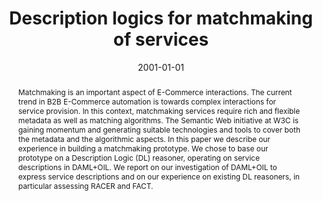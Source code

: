 ---
title: "Description logics for matchmaking of services"
date: 2001-01-01
authors_string: J. Gonzalez-Castillo, D. Trastour, C. Bartolini
authors:
   - J. Gonzalez-Castillo
   - D. Trastour
   - C. Bartolini
author_ids:
   - javier_gonzalez-castillo
journal: ''
volume: 
issue: 
pages: 
book_title: ''
publisher: ''
abstract: '<p>Matchmaking is an important aspect of E-Commerce interactions. The current trend in B2B E-Commerce automation is towards complex interactions for service provision. In this context, matchmaking services require rich and flexible metadata as well as matching algorithms. The Semantic Web initiative at W3C is gaining momentum and generating suitable technologies and tools to cover both the metadata and the algorithmic aspects. In this paper we describe our experience in building a matchmaking prototype. We chose to base our prototype on a Description Logic (DL) reasoner, operating on service descriptions in DAML+OIL. We report on our investigation of DAML+OIL to express service descriptions and on our experience on existing DL reasoners, in particular assessing RACER and FACT.</p>'
project_id: 
paper_url: 
doi: 
data_loc: ''
code_loc: ''
file: '/assets/publications//assets/publications/'
file_name: '/assets/publications/'
type: journal_article
pub_str: ' (2001)  '
layout: publication 
---